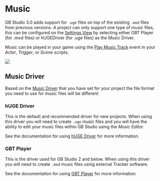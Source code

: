 # Music

GB Studio 3.0 adds support for `.uge` files on top of the existing `.mod` files from previous versions. A project can only support one type of music files, this can be configured on the [Settings View](/docs/settings/#music-driver) by selecting either GBT Player (for .mod files) or hUGEDriver (for .uge files) as the Music Driver.

Music can be played in your game using the [Play Music Track](/docs/scripting/#music-events) event in your *Actor*, *Trigger*, or *Scene* scripts.

<img src="/img/events/music-play-v3.png" className="event-preview" />

## Music Driver

Based on the [Music Driver](/docs/settings/#music-driver) that you have set for your project the file format you need to use for music files will be different

### hUGE Driver

This is the default and recommended driver for new projects. When using this driver you will need to create `.uge` music files and you will have the ability to edit your music files within GB Studio using the _Music Editor_.

See the documentation for using [hUGE Driver](/docs/assets/music/music-huge) for more information.

### GBT Player

This is the driver used for GB Studio 2 and below. When using this driver you will need to create `.mod` music files using external Tracker software.

See the documentation for using [GBT Player](/docs/assets/music/music-gbt) for more information.

